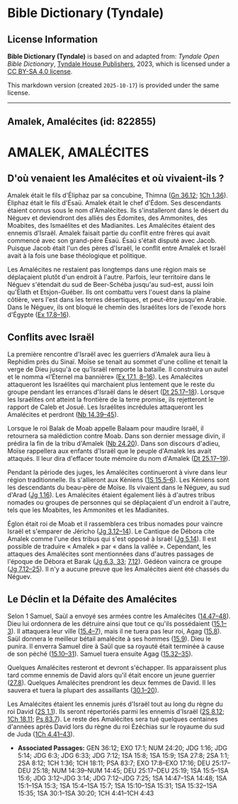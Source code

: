 # Bible Dictionary (Tyndale)

## License Information

**Bible Dictionary (Tyndale)** is based on and adapted from: _Tyndale Open Bible Dictionary_, [Tyndale House Publishers](https://tyndaleopenresources.com/), 2023, which is licensed under a [CC BY-SA 4.0 license](https://creativecommons.org/licenses/by-sa/4.0/legalcode.en).

This markdown version (created `2025-10-17`) is provided under the same license.



--------------------------------

## Amalek, Amalécites (id: 822855)

AMALEK, AMALÉCITES
==================

D'où venaient les Amalécites et où vivaient\-ils ?
--------------------------------------------------

Amalek était le fils d'Éliphaz par sa concubine, Thimna ([Gn 36\.12](https://ref.ly/Gen36:12); [1Ch 1\.36](https://ref.ly/1Chr1:36)). Éliphaz était le fils d'Ésaü. Amalek était le chef d'Édom. Ses descendants étaient connus sous le nom d'Amalécites. Ils s'installeront dans le désert du Néguev et deviendront des alliés des Édomites, des Ammonites, des Moabites, des Ismaélites et des Madianites. Les Amalécites étaient des ennemis d'Israël. Amalek faisait partie du conflit entre frères qui avait commencé avec son grand\-père Ésaü. Ésaü s'était disputé avec Jacob. Puisque Jacob était l'un des pères d'Israël, le conflit entre Amalek et Israël avait à la fois une base théologique et politique.

Les Amalécites ne restaient pas longtemps dans une région mais se déplaçaient plutôt d'un endroit à l'autre. Parfois, leur territoire dans le Néguev s'étendait du sud de Beer\-Schéba jusqu'au sud\-est, aussi loin qu'Élath et Etsjon\-Guéber. Ils ont combattu vers l'ouest dans la plaine côtière, vers l'est dans les terres désertiques, et peut\-être jusqu'en Arabie. Dans le Néguev, ils ont bloqué le chemin des Israélites lors de l'exode hors d'Égypte ([Ex 17\.8–16](https://ref.ly/Exod17:8-Exod17:16)).

Conflits avec Israël
--------------------

La première rencontre d'Israël avec les guerriers d'Amalek aura lieu à Rephidim près du Sinaï. Moïse se tenait au sommet d'une colline et tenait la verge de Dieu jusqu'à ce qu'Israël remporte la bataille. Il construira un autel et le nomma «l’Éternel ma bannière» ([Ex 17\.1, 8–16](https://ref.ly/Exod17:1,Exod17:8-Exod17:16)). Les Amalécites attaqueront les Israélites qui marchaient plus lentement que le reste du groupe pendant les errances d'Israël dans le désert ([Dt 25\.17–18](https://ref.ly/Deut25:17-Deut25:18)). Lorsque les Israélites ont atteint la frontière de la terre promise, ils rejetteront le rapport de Caleb et Josué. Les Israélites incrédules attaqueront les Amalécites et perdront ([Nb 14\.39–45](https://ref.ly/Num14:39-Num14:45)).

Lorsque le roi Balak de Moab appelle Balaam pour maudire Israël, il retournera sa malédiction contre Moab. Dans son dernier message divin, il prédira la fin de la tribu d'Amalek ([Nb 24\.20](https://ref.ly/Num24:20)). Dans son discours d'adieu, Moïse rappellera aux enfants d'Israël que le peuple d'Amalek les avait attaqués. Il leur dira d'effacer toute mémoire du nom d'Amalek ([Dt 25\.17–19](https://ref.ly/Deut25:17-Deut25:19)).

Pendant la période des juges, les Amalécites continueront à vivre dans leur région traditionnelle. Ils s'allieront aux Kéniens ([1S 15\.5–6](https://ref.ly/1Sam15:5-1Sam15:6)). Les Kéniens sont les descendants du beau\-père de Moïse. Ils vivaient dans le Néguev, au sud d'Arad ([Jg 1\.16](https://ref.ly/Judg1:16)). Les Amalécites étaient également liés à d'autres tribus nomades ou groupes de personnes qui se déplaçaient d'un endroit à l'autre, tels que les Moabites, les Ammonites et les Madianites.

Églon était roi de Moab et il rassemblera ces tribus nomades pour vaincre Israël et s'emparer de Jéricho ([Jg 3\.12–14](https://ref.ly/Judg3:12-Judg3:14)). Le Cantique de Débora cite Amalek comme l'une des tribus qui s'est opposé à Israël ([Jg 5\.14](https://ref.ly/Judg5:14)). Il est possible de traduire « Amalek » par « dans la vallée ». Cependant, les attaques des Amalécites sont mentionnées dans d'autres passages de l'époque de Débora et Barak ([Jg 6\.3, 33](https://ref.ly/Judg6:3,Judg6:33); [7\.12](https://ref.ly/Judg7:12)). Gédéon vaincra ce groupe ([Jg 7\.12–25](https://ref.ly/Judg7:12-Judg7:25)). Il n'y a aucune preuve que les Amalécites aient été chassés du Néguev.

Le Déclin et la Défaite des Amalécites
--------------------------------------

Selon 1 Samuel, Saül a envoyé ses armées contre les Amalécites ([14\.47–48](https://ref.ly/1Sam14:47-1Sam14:48)). Dieu lui ordonnera de les détruire ainsi que tout ce qu'ils possédaient ([15\.1–3](https://ref.ly/1Sam15:1-1Sam15:3)). Il attaquera leur ville ([15\.4–7](https://ref.ly/1Sam15:4-1Sam15:7)), mais il ne tuera pas leur roi, Agag ([15\.8](https://ref.ly/1Sam15:8)). Saül donnera le meilleur bétail amalécite à ses hommes ([15\.9](https://ref.ly/1Sam15:9)). Dieu le punira. Il enverra Samuel dire à Saül que sa royauté était terminée à cause de son péché ([15\.10–31](https://ref.ly/1Sam15:10-1Sam15:31)). Samuel tuera ensuite Agag ([15\.32–35](https://ref.ly/1Sam15:32-1Sam15:35)).

Quelques Amalécites resteront et devront s'échapper. Ils apparaissent plus tard comme ennemis de David alors qu'il était encore un jeune guerrier ([27\.8](https://ref.ly/1Sam27:8)). Quelques Amalécites prendront les deux femmes de David. Il les sauvera et tuera la plupart des assaillants ([30\.1–20](https://ref.ly/1Sam30:1-1Sam30:20)).

Les Amalécites étaient les ennemis jurés d'Israël tout au long du règne du roi David ([2S 1\.1](https://ref.ly/2Sam1:1)). Ils seront répertoriés parmi les ennemis d'Israël ([2S 8\.12](https://ref.ly/2Sam8:12); [1Ch 18\.11](https://ref.ly/1Chr18:11); [Ps 83\.7](https://ref.ly/Ps83:7)). Le reste des Amalécites sera tué quelques centaines d'années après David lors du règne du roi Ézéchias sur le royaume du sud de Juda ([1Ch 4\.41–43](https://ref.ly/1Chr4:41-1Chr4:43)).

* **Associated Passages:** GEN 36:12; EXO 17:1; NUM 24:20; JDG 1:16; JDG 5:14; JDG 6:3; JDG 6:33; JDG 7:12; 1SA 15:8; 1SA 15:9; 1SA 27:8; 2SA 1:1; 2SA 8:12; 1CH 1:36; 1CH 18:11; PSA 83:7; EXO 17:8–EXO 17:16; DEU 25:17–DEU 25:18; NUM 14:39–NUM 14:45; DEU 25:17–DEU 25:19; 1SA 15:5–1SA 15:6; JDG 3:12–JDG 3:14; JDG 7:12–JDG 7:25; 1SA 14:47–1SA 14:48; 1SA 15:1–1SA 15:3; 1SA 15:4–1SA 15:7; 1SA 15:10–1SA 15:31; 1SA 15:32–1SA 15:35; 1SA 30:1–1SA 30:20; 1CH 4:41–1CH 4:43

